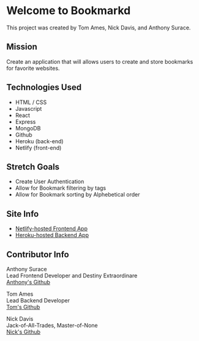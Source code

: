 # Welcome to Bookmarkd

This project was created by Tom Ames, Nick Davis, and Anthony Surace. 

## Mission

Create an application that will allows users to create and store bookmarks for favorite websites.

## Technologies Used 

- HTML / CSS
- Javascript
- React
- Express
- MongoDB
- Github
- Heroku (back-end)
- Netlify (front-end)

## Stretch Goals

- Create User Authentication
- Allow for Bookmark filtering by tags
- Allow for Bookmark sorting by Alphebetical order

## Site Info

- <a href="https://bookmarkd-ga.netlify.app/">Netlify-hosted Frontend App</a>
- <a href="https://bookmarkd-ga.herokuapp.com/">Heroku-hosted Backend App</a>

## Contributor Info

Anthony Surace<br>
Lead Frontend Developer and Destiny Extraordinare<br>
<a href="https://github.com/ajsur1017">Anthony's Github</a>

Tom Ames<br>
Lead Backend Developer<br>
<a href="https://github.com/tsames">Tom's Github</a>

Nick Davis<br>
Jack-of-All-Trades, Master-of-None<br>
<a href="https://github.com/tames">Nick's Github</a>
